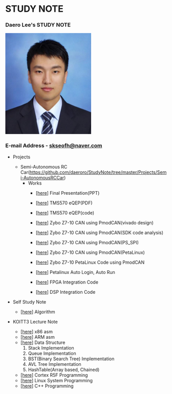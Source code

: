 # STUDY NOTE

### Daero Lee's STUDY NOTE

![daero](./me/LeeDaeRo.png)

### E-mail Address - skseofh@naver.com 
- Projects
  - Semi-Autonomous RC Car(https://github.com/daeroro/StudyNote/tree/master/Projects/Semi-AutonomousRCCar)
    - Works
      - [[here](https://github.com/daeroro/StudyNote/blob/master/Projects/Semi-AutonomousRCCar/docs/f458_final.pptx)] Final Presentation(PPT)

      - [[here]((https://github.com/daeroro/StudyNote/tree/master/Projects/Semi-AutonomousRCCar))] TMS570 eQEP(PDF)
      - [[here](https://github.com/daeroro/StudyNote/blob/master/Projects/Semi-AutonomousRCCar/MCU/eQEP_test/source/HL_sys_main.c)] TMS570 eQEP(code)

      - [[here](https://github.com/daeroro/StudyNote/blob/master/Projects/Semi-AutonomousRCCar/docs/fpga_PmodCAN(vivado).pdf)] Zybo Z7-10 CAN using PmodCAN(vivado design)
      - [[here](https://github.com/daeroro/StudyNote/blob/master/Projects/Semi-AutonomousRCCar/docs/fpga_PmodCAN(SDK).pdf)] Zybo Z7-10 CAN using PmodCAN(SDK code analysis)
      - [[here](https://github.com/daeroro/StudyNote/blob/master/Projects/Semi-AutonomousRCCar/docs/fpga_PmodCAN(PS_SPI).pdf)] Zybo Z7-10 CAN using PmodCAN(PS_SPI)
      - [[here](https://github.com/daeroro/StudyNote/blob/master/Projects/Semi-AutonomousRCCar/docs/fpga_PmodCAN(petalinux).pdf)] Zybo Z7-10 CAN using PmodCAN(PetaLinux)
      - [[here](https://github.com/daeroro/StudyNote/blob/master/Projects/Semi-AutonomousRCCar/FPGA/vivado_project/ps_spi/project-spec/meta-user/recipes-apps/ps-spi-app/files/ps-spi-app.c)] Zybo Z7-10 PetaLinux Code using PmodCAN
      - [[here](https://github.com/daeroro/StudyNote/blob/master/Projects/Semi-AutonomousRCCar/docs/petalinux_autosetting.pdf)] Petalinux Auto Login, Auto Run
      - [[here](https://github.com/daeroro/StudyNote/blob/master/Projects/Semi-AutonomousRCCar/FPGA/vivado_project/ps-spi-i2c/project-spec/meta-user/recipes-apps/ps-spi-i2c-app/files/ps-spi-i2c-app.c)] FPGA Integration Code

      - [[here](https://github.com/daeroro/StudyNote/blob/master/Projects/Semi-AutonomousRCCar/DSP/dsp_integration.cpp)] DSP Integration Code

- Self Study Note 
  - [[here](https://github.com/daeroro/StudyNote/tree/master/algorithm)] Algorithm

- KOITT3 Lecture Note
  - [[here](https://github.com/daeroro/StudyNote/tree/master/asm_x86_note)] x86 asm 
  - [[here](https://github.com/daeroro/StudyNote/tree/master/asm_ARM_note)] ARM asm 
  - [[here](https://github.com/daeroro/StudyNote/tree/master/data_structure_note)] Data Structure 
     1. Stack Implementation
     2. Queue Implementation
     3. BST(Binary Search Tree) Implementation
     4. AVL Tree Implementation
     5. HashTable(Array based, Chained)
  - [[here](https://github.com/daeroro/StudyNote/tree/master/cortex-r5f)] Cortex R5F Programming 
  - [[here](https://github.com/daeroro/StudyNote/tree/master/linux_lecture_note)] Linux System Programming 
  - [[here](https://github.com/daeroro/StudyNote/tree/master/c%2B%2B_note/cpp)] C++ Programming 
